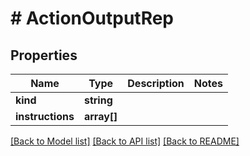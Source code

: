 # # ActionOutputRep

## Properties

Name | Type | Description | Notes
------------ | ------------- | ------------- | -------------
**kind** | **string** |  |
**instructions** | **array[]** |  |

[[Back to Model list]](../../README.md#models) [[Back to API list]](../../README.md#endpoints) [[Back to README]](../../README.md)
